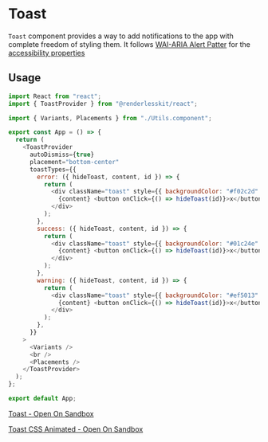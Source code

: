 # Toast

`Toast` component provides a way to add notifications to the app with complete
freedom of styling them. It follows
[WAI-ARIA Alert Patter](https://www.w3.org/TR/wai-aria-practices-1.2/#alert) for
the
[accessibility properties](https://www.w3.org/TR/wai-aria-practices-1.2/#wai-aria-roles-states-and-properties-0)

## Usage

```js
import React from "react";
import { ToastProvider } from "@renderlesskit/react";

import { Variants, Placements } from "./Utils.component";

export const App = () => {
  return (
    <ToastProvider
      autoDismiss={true}
      placement="bottom-center"
      toastTypes={{
        error: ({ hideToast, content, id }) => {
          return (
            <div className="toast" style={{ backgroundColor: "#f02c2d" }}>
              {content} <button onClick={() => hideToast(id)}>x</button>
            </div>
          );
        },
        success: ({ hideToast, content, id }) => {
          return (
            <div className="toast" style={{ backgroundColor: "#01c24e" }}>
              {content} <button onClick={() => hideToast(id)}>x</button>
            </div>
          );
        },
        warning: ({ hideToast, content, id }) => {
          return (
            <div className="toast" style={{ backgroundColor: "#ef5013" }}>
              {content} <button onClick={() => hideToast(id)}>x</button>
            </div>
          );
        },
      }}
    >
      <Variants />
      <br />
      <Placements />
    </ToastProvider>
  );
};

export default App;
```

[Toast - Open On Sandbox](https://codesandbox.io/s/l2i1y)

[Toast CSS Animated - Open On Sandbox](https://codesandbox.io/s/i0emy)
